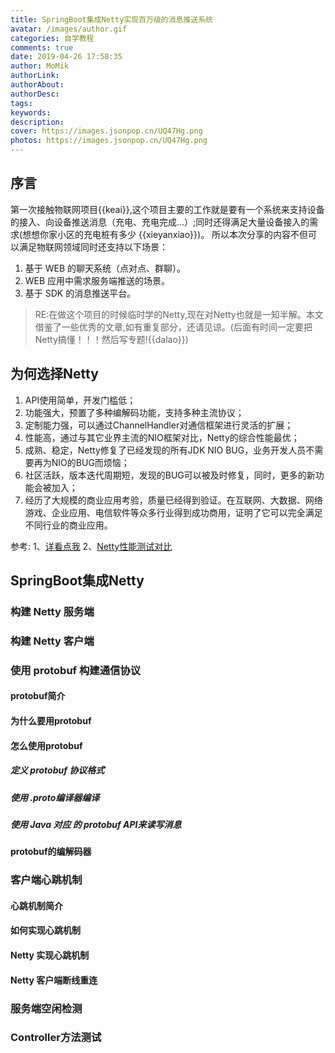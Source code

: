 ```yaml
---
title: SpringBoot集成Netty实现百万级的消息推送系统
avatar: /images/author.gif
categories: 自学教程
comments: true
date: 2019-04-26 17:58:35
author: MoMik
authorLink:
authorAbout:
authorDesc:
tags:
keywords:
description:
cover: https://images.jsonpop.cn/UQ47Hg.png
photos: https://images.jsonpop.cn/UQ47Hg.png
---
```


## 序言
第一次接触物联网项目{{keai}},这个项目主要的工作就是要有一个系统来支持设备的接入、向设备推送消息（充电、充电完成...）;同时还得满足大量设备接入的需求(想想你家小区的充电桩有多少 {{xieyanxiao}})。
所以本次分享的内容不但可以满足物联网领域同时还支持以下场景：

1. 基于 WEB 的聊天系统（点对点、群聊）。
2. WEB 应用中需求服务端推送的场景。
3. 基于 SDK 的消息推送平台。

> RE:在做这个项目的时候临时学的Netty,现在对Netty也就是一知半解。本文借鉴了一些优秀的文章,如有重复部分，还请见谅。(后面有时间一定要把Netty搞懂！！！然后写专题!{{dalao}})
## 为何选择Netty

1. API使用简单，开发门槛低；
2. 功能强大，预置了多种编解码功能，支持多种主流协议；
3. 定制能力强，可以通过ChannelHandler对通信框架进行灵活的扩展；
4. 性能高，通过与其它业界主流的NIO框架对比，Netty的综合性能最优；
5. 成熟、稳定，Netty修复了已经发现的所有JDK NIO BUG，业务开发人员不需要再为NIO的BUG而烦恼；
6. 社区活跃，版本迭代周期短，发现的BUG可以被及时修复，同时，更多的新功能会被加入；
7. 经历了大规模的商业应用考验，质量已经得到验证。在互联网、大数据、网络游戏、企业应用、电信软件等众多行业得到成功商用，证明了它可以完全满足不同行业的商业应用。

参考:
1、[详看点我](https://blog.csdn.net/zcbyzcb/article/details/79916720 "详看点我")
2、[Netty性能测试对比](https://colobu.com/2015/07/14/performance-comparison-of-7-websocket-frameworks/ "Netty性能测试对比")

## SpringBoot集成Netty

### 构建 Netty 服务端
### 构建 Netty 客户端
### 使用 protobuf 构建通信协议
#### protobuf简介
#### 为什么要用protobuf
#### 怎么使用protobuf
##### 定义 protobuf 协议格式
##### 使用 .proto编译器编译
##### 使用 Java 对应 的 protobuf API来读写消息
#### protobuf的编解码器
###  客户端心跳机制
#### 心跳机制简介
#### 如何实现心跳机制
#### Netty 实现心跳机制
#### Netty 客户端断线重连
### 服务端空闲检测
### Controller方法测试